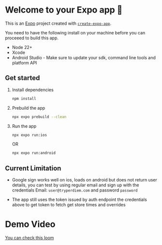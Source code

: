 # Welcome to your Expo app 👋

This is an [Expo](https://expo.dev) project created with [`create-expo-app`](https://www.npmjs.com/package/create-expo-app).

You need to have the following install on your machine before you can proceeed to build this app.
- Node 22+
- Xcode
- Android Studio - Make sure to update your sdk, command line tools and platform API

## Get started

1. Install dependencies

   ```bash
   npm install
   ```

2. Prebuild the app

   ```bash
   npx expo prebuild --clean
   ```

3. Run the app

   ```bash
   npx expo run:ios
   ```

   OR

   ```bash
   npx expo run:android
   ```

## Current Limitation
 - Google sign works well on ios,  loads on android but does not return user details, you can test by using regular email and sign up with the credentials Email: `user@tryperdiem.com` and password `password`

 - The app still uses the token issued by auth endpoint the credentials above to get token to fetch get store times and overrides


# Demo Video

[You can check this loom](https://www.loom.com/share/fb7388fdc467475c9ced77fa2cdc33d2)








